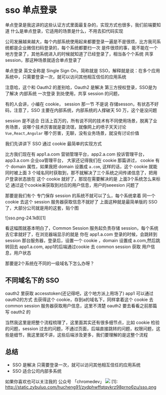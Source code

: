 <!--
 * @Author: hucheng
 * @Date: 2019-09-08 17:16:26
 * @Description: here is des
 -->
# sso 单点登录

单点登录是我这讲的这些认证方式里面最复杂的，实现方式也很多，我们前端要知道
什么是单点登录，它适用的场景是什么，不用去扣代码实现

公司发展越来越大，每个内部系统使用起来都要登录一遍是不是很烦，比方我司系统都是企业微信扫码登录的，每个系统都要扫一次
是件很烦的事，能不能在一个地方登录了，其他系统进入的时候就知道了已经登录了，相当各个个系统 共享 session，那这种场景就适合单点登录了

单点登录 英文全称是 Single Sign On，简称就是 SSO，解释就是说：在多个应用系统中，只需要登录一次，就可以访问其他相互信任的应用系统

注意哈，这个和 Oauth2 的差别哈，Oauth2 是解决 第三方授权登录，SSO是为了解决 内部系统 一次登录 到处使用，共享 session 的问题，

有的人会讲，小编在 cookie， session 那一节 不是说 存储sesson，有状态不好码，注意了，SSO 主要在内部系统，内部系统的人撑破天 50 万，这个是没问题

session 是不适合 日活上百万的，所有说不同的技术有不同使用场景，脱离了业务场景，说哪个技术厉害就是耍流氓，就像网上的喷子天天讨论 `Vue,React,Angular` 
哪个厉害，无聊，没有业务场景，就没有讨论价值

我们先讲讲下 SSO 通过 cookie 最简单的实现方式

比方我们现在有 app1.a.com 营销管理平台，app2.a.com 投诉管理平台，app3.a.com 企业oa管理平台，
大家还记得我们在 cookie 那篇讲过， cookie 有个 domain 属性，如果我把 domain 设置成 `a.com`, 
这样的话，这个 cookie 就能同时被上面 3 个域名同时获取到，那不就解决了三个系统之间传递信息了，把用户登录状态放在
这个 cookie 就好了，那现在需要解决的是 上面3个系统怎么来标记 通过这个cookie来获取到对应的用户信息，用户的seeesion 问题了

那要是我们有个 专门保存 session 的系统不就可以了么，每个系统拿着 同一个cookie 去这个 session 服务器获取信息不就好了
上面这种就是最简单版的 SSO 了，大部分公司就是用的这套，贴个图

![sso.png-24.1kB][1]

看这幅图就基本明白了，Common Session 服务起负责存储 session，每个系统去它拿就好了，在浏览器端显示的就是 你在 app1.a.com 登录的时候，会跳转到 session 那台服务器，登录后，设置一个 cookie ，domain 设置成 a.com,然后跳转回去 app1.a.com, app1的后端通过cookie 去 common session 获取 用户信息，用户状态

那要是2个系统在不同的一级域名下怎么办呀？

## 不同域名下的 SSO
oauth2 里获取 accesstoken(还记得吧，这个地方派上用场了)
app1 可以通过 oauth2的方式 去获得这个 cookie，存到a的域名下，同样拿着这个 cookie 去 common session 服务器获取用户信息，这里不清楚 oauth2 要去看看之前那篇 写 oauth2 的

当然我这里是把整个流程梳理了，这里面其实还有很多细节点，比如 cookie 检验的问题，session 过去的问题，不通过页面，后端直接跳转的问题，权限问题，这些是细节，我这里就不讲，这些后端涉及更多，我们要理解的是这整个流程

## 总结

- SSO 是解决 只需要登录一次，就可以访问其他相互信任的应用系统
- SSO 适合公司内部多系统

如果你喜欢也可以关注我的 公众号 「chromedev」
![](https://user-gold-cdn.xitu.io/2019/9/7/16d0b7bf97692233?w=258&h=258&f=jpeg&s=18523)
  [1]: http://static.zybuluo.com/hucheng91/zydphwffqtqvkrz98prno6zu/sso.png